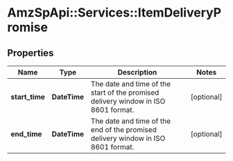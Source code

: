 # AmzSpApi::Services::ItemDeliveryPromise

## Properties
Name | Type | Description | Notes
------------ | ------------- | ------------- | -------------
**start_time** | **DateTime** | The date and time of the start of the promised delivery window in ISO 8601 format. | [optional] 
**end_time** | **DateTime** | The date and time of the end of the promised delivery window in ISO 8601 format. | [optional] 


